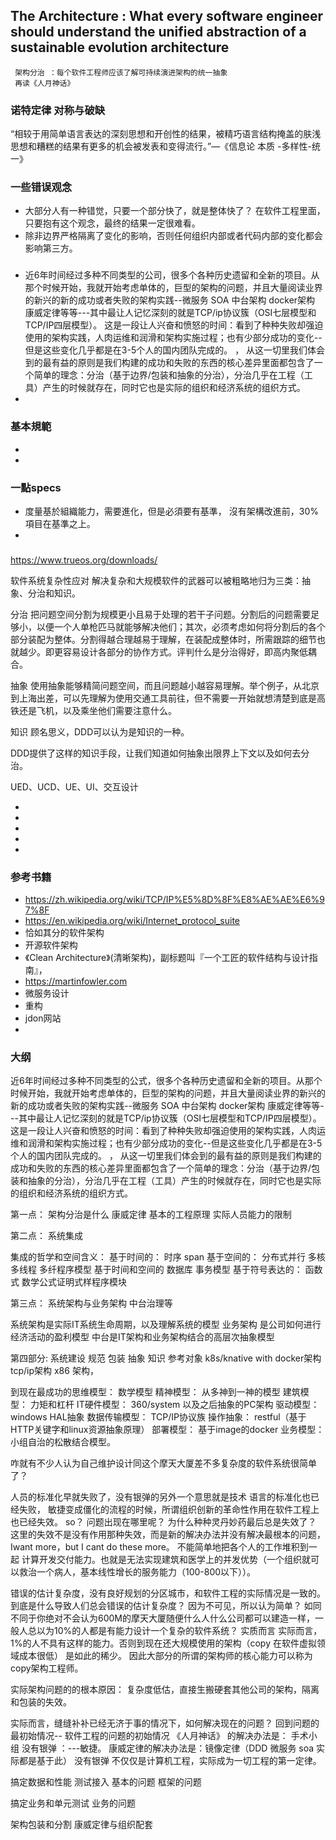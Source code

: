 ##  The Architecture : What every software engineer should understand the unified abstraction of a sustainable evolution architecture
     架构分治 ：每个软件工程师应该了解可持续演进架构的统一抽象
     再读《人月神话》
### 诺特定律 对称与破缺

“相较于用简单语言表达的深刻思想和开创性的结果，被精巧语言结构掩盖的肤浅思想和糟糕的结果有更多的机会被发表和变得流行。”—《信息论 本质 -多样性-统一》

### 一些错误观念
+ 大部分人有一种错觉，只要一个部分快了，就是整体快了？ 在软件工程里面，只要抱有这个观念，最终的结果一定很难看。
+ 除非边界严格隔离了变化的影响，否则任何组织内部或者代码内部的变化都会影响第三方。
### 
   + 近6年时间经过多种不同类型的公司，很多个各种历史遗留和全新的项目。从那个时候开始，我就开始考虑单体的，巨型的架构的问题，并且大量阅读业界的新兴的新的成功或者失败的架构实践--微服务 SOA  中台架构 docker架构 康威定律等等---其中最让人记忆深刻的就是TCP/ip协议簇（OSI七层模型和TCP/IP四层模型）。 这是一段让人兴奋和愤怒的时间：看到了种种失败却强迫使用的架构实践，人肉运维和润滑和架构实施过程；也有少部分成功的变化--但是这些变化几乎都是在3-5个人的国内团队完成的。
     ，
     从这一切里我们体会到的最有益的原则是我们构建的成功和失败的东西的核心差异里面都包含了一个简单的理念：分治（基于边界/包装和抽象的分治），分治几乎在工程（工具）产生的时候就存在，同时它也是实际的组织和经济系统的组织方式。
   +  

### 基本規範

 +  
 +  
 
###  一點specs
  +  度量基於組織能力，需要進化，但是必須要有基準， 沒有架構改進前，30%項目在基準之上。
  +  

### 
 https://www.trueos.org/downloads/
 
 
 
 软件系统复杂性应对
 解决复杂和大规模软件的武器可以被粗略地归为三类：抽象、分治和知识。
 
 分治 把问题空间分割为规模更小且易于处理的若干子问题。分割后的问题需要足够小，以便一个人单枪匹马就能够解决他们；其次，必须考虑如何将分割后的各个部分装配为整体。分割得越合理越易于理解，在装配成整体时，所需跟踪的细节也就越少。即更容易设计各部分的协作方式。评判什么是分治得好，即高内聚低耦合。
 
 抽象 使用抽象能够精简问题空间，而且问题越小越容易理解。举个例子，从北京到上海出差，可以先理解为使用交通工具前往，但不需要一开始就想清楚到底是高铁还是飞机，以及乘坐他们需要注意什么。
 
 知识 顾名思义，DDD可以认为是知识的一种。
 
 DDD提供了这样的知识手段，让我们知道如何抽象出限界上下文以及如何去分治。
 
 UED、UCD、UE、UI、交互设计
 
 +  
 +  
 + 
 + 
 + 
 
 
    
 ###  参考书籍
 
 +  https://zh.wikipedia.org/wiki/TCP/IP%E5%8D%8F%E8%AE%AE%E6%97%8F
 +  https://en.wikipedia.org/wiki/Internet_protocol_suite
 +   恰如其分的软件架构
 +   开源软件架构
 +  《Clean Architecture》(清晰架构)，副标题叫『一个工匠的软件结构与设计指南』，
 +  https://martinfowler.com
 +  微服务设计
 +  重构
 +  jdon网站
 +


### 大纲

近6年时间经过多种不同类型的公式，很多个各种历史遗留和全新的项目。从那个时候开始，我就开始考虑单体的，巨型的架构的问题，并且大量阅读业界的新兴的新的成功或者失败的架构实践--微服务 SOA  中台架构 docker架构 康威定律等等---其中最让人记忆深刻的就是TCP/ip协议簇（OSI七层模型和TCP/IP四层模型）。 这是一段让人兴奋和愤怒的时间：看到了种种失败却强迫使用的架构实践，人肉运维和润滑和架构实施过程；也有少部分成功的变化--但是这些变化几乎都是在3-5个人的国内团队完成的。
，
从这一切里我们体会到的最有益的原则是我们构建的成功和失败的东西的核心差异里面都包含了一个简单的理念：分治（基于边界/包装和抽象的分治），分治几乎在工程（工具）产生的时候就存在，同时它也是实际的组织和经济系统的组织方式。



第一点： 架构分治是什么
  康威定律  基本的工程原理
  实际人员能力的限制

第二点： 系统集成

 集成的哲学和空间含义：
   基于时间的： 时序  span 
   基于空间的： 分布式并行  多核 多线程 多纤程序模型
   基于时间和空间的  数据库 事务模型
   基于符号表达的： 函数式 数学公式证明式样程序模块

第三点： 系统架构与业务架构 中台治理等
  
  系统架构是实际IT系统生命周期，以及理解系统的模型
  业务架构 是公司如何进行经济活动的盈利模型
  中台是IT架构和业务架构结合的高层次抽象模型


第四部分:  系统建设 规范 包装 抽象 知识  参考对象 k8s/knative with docker架构   tcp/ip架构  x86 架构， 

到现在最成功的思维模型： 数学模型
            精神模型： 从多神到一神的模型
            建筑模型： 力矩和杠杆
            IT硬件模型： 360/system 以及之后抽象的PC架构
            驱动模型： windows HAL抽象 
            数据传输模型： TCP/IP协议族
            操作抽象： restful（基于HTTP关键字和linux资源抽象原理）
            部署模型： 基于image的docker
            业务模型： 小组自治的松散结合模型。

咋就有不少人认为自己维护设计同这个摩天大厦差不多复杂度的软件系统很简单了？

   人员的标准化早就失败了，没有银弹的另外一个意思就是技术 语言的标准化也已经失败， 敏捷变成僵化的流程的时候，所谓组织创新的革命性作用在软件工程上也已经失效。 so？  问题出现在哪里呢？ 为什么种种灵丹妙药最后总是失效了？
 这里的失效不是没有作用那种失效，而是新的解决办法并没有解决最根本的问题， Iwant more，but I cant do these more。 不能简单地把各个人的工作堆积到一起 计算开发交付能力。也就是无法实现建筑和医学上的并发优势（一个组织就可以救治一个病人，基本线性增长的服务能力（100-800以下））。

错误的估计复杂度，没有良好规划的分区城市，和软件工程的实际情况是一致的。 到底是什么导致人们总会错误的估计复杂度？ 因为不可见，所以认为简单？  如同
不同于你绝对不会认为600M的摩天大厦随便什么人什么公司都可以建造一样，一般人总以为10%的人都是有能力设计一个复杂的软件系统？  实质而言 实际而言，1%的人不具有这样的能力。否则到现在还大规模使用的架构（copy 在软件虚拟领域成本很低）
是如此的稀少。 因此大部分的所谓的架构师的核心能力可以称为 copy架构工程师。

实际架构问题的的根本原因： 复杂度低估，直接生搬硬套其他公司的架构，隔离和包装的失效。

实际而言，缝缝补补已经无济于事的情况下，如何解决现在的问题？ 回到问题的最初始情况--
软件工程的问题的初始情况 《人月神话》 的解决办法是：  手术小组  没有银弹 ：---敏捷。
康威定律的解决办法是：镜像定律（DDD 微服务 soa 实际都是基于此）
没有银弹 不仅仅是计算机工程，实际成为一切工程的第一定律。

搞定数据和性能  测试接入 基本的问题 框架的问题

搞定业务和单元测试  业务的问题

架构包装和分割  康威定律与组织配套



